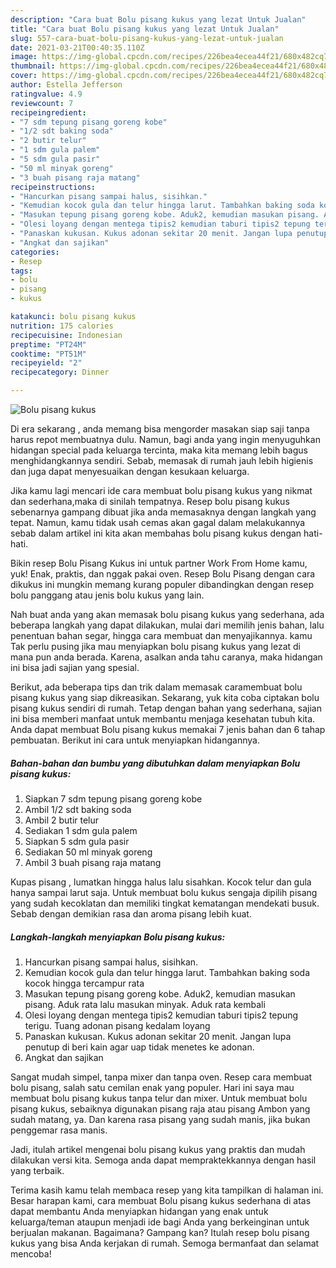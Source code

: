 ```yaml
---
description: "Cara buat Bolu pisang kukus yang lezat Untuk Jualan"
title: "Cara buat Bolu pisang kukus yang lezat Untuk Jualan"
slug: 557-cara-buat-bolu-pisang-kukus-yang-lezat-untuk-jualan
date: 2021-03-21T00:40:35.110Z
image: https://img-global.cpcdn.com/recipes/226bea4ecea44f21/680x482cq70/bolu-pisang-kukus-foto-resep-utama.jpg
thumbnail: https://img-global.cpcdn.com/recipes/226bea4ecea44f21/680x482cq70/bolu-pisang-kukus-foto-resep-utama.jpg
cover: https://img-global.cpcdn.com/recipes/226bea4ecea44f21/680x482cq70/bolu-pisang-kukus-foto-resep-utama.jpg
author: Estella Jefferson
ratingvalue: 4.9
reviewcount: 7
recipeingredient:
- "7 sdm tepung pisang goreng kobe"
- "1/2 sdt baking soda"
- "2 butir telur"
- "1 sdm gula palem"
- "5 sdm gula pasir"
- "50 ml minyak goreng"
- "3 buah pisang raja matang"
recipeinstructions:
- "Hancurkan pisang sampai halus, sisihkan."
- "Kemudian kocok gula dan telur hingga larut. Tambahkan baking soda kocok hingga tercampur rata"
- "Masukan tepung pisang goreng kobe. Aduk2, kemudian masukan pisang. Aduk rata lalu masukan minyak. Aduk rata kembali"
- "Olesi loyang dengan mentega tipis2 kemudian taburi tipis2 tepung terigu. Tuang adonan pisang kedalam loyang"
- "Panaskan kukusan. Kukus adonan sekitar 20 menit. Jangan lupa penutup di beri kain agar uap tidak menetes ke adonan."
- "Angkat dan sajikan"
categories:
- Resep
tags:
- bolu
- pisang
- kukus

katakunci: bolu pisang kukus 
nutrition: 175 calories
recipecuisine: Indonesian
preptime: "PT24M"
cooktime: "PT51M"
recipeyield: "2"
recipecategory: Dinner

---
```



![Bolu pisang kukus](https://img-global.cpcdn.com/recipes/226bea4ecea44f21/680x482cq70/bolu-pisang-kukus-foto-resep-utama.jpg)

Di era  sekarang , anda memang bisa mengorder masakan siap saji tanpa harus repot membuatnya dulu. Namun, bagi anda yang ingin menyuguhkan hidangan special pada keluarga tercinta, maka kita memang lebih bagus menghidangkannya sendiri. Sebab, memasak di rumah jauh lebih higienis dan juga dapat menyesuaikan dengan kesukaan keluarga.

Jika kamu lagi mencari ide cara membuat bolu pisang kukus yang nikmat dan sederhana,maka di sinilah tempatnya. Resep bolu pisang kukus  sebenarnya gampang dibuat jika anda memasaknya dengan langkah yang tepat. Namun, kamu tidak usah cemas akan gagal dalam melakukannya 
sebab dalam artikel ini kita akan membahas bolu pisang kukus dengan hati-hati.  

Bikin resep Bolu Pisang Kukus ini untuk partner Work From Home kamu, yuk! Enak, praktis, dan nggak pakai oven. Resep Bolu Pisang dengan cara dikukus ini mungkin memang kurang populer dibandingkan dengan resep bolu panggang atau jenis bolu kukus yang lain.

Nah buat anda yang akan memasak bolu pisang kukus yang sederhana, ada beberapa langkah yang dapat dilakukan, mulai dari memilih jenis bahan, lalu penentuan bahan segar, hingga cara membuat dan menyajikannya. kamu Tak perlu pusing jika mau menyiapkan bolu pisang kukus yang lezat di mana pun anda berada. Karena, asalkan anda  tahu caranya, maka hidangan ini bisa jadi sajian yang spesial.

Berikut, ada beberapa tips dan trik dalam memasak caramembuat bolu pisang kukus yang siap dikreasikan. Sekarang, yuk kita coba ciptakan bolu pisang kukus sendiri di rumah. Tetap dengan bahan yang sederhana, sajian ini bisa memberi manfaat untuk membantu menjaga kesehatan tubuh kita. Anda dapat membuat Bolu pisang kukus memakai 7 jenis bahan dan 6 tahap pembuatan. Berikut ini cara untuk menyiapkan hidangannya.

<!--inarticleads1-->

##### Bahan-bahan dan bumbu yang dibutuhkan dalam menyiapkan Bolu pisang kukus:

1. Siapkan 7 sdm tepung pisang goreng kobe
1. Ambil 1/2 sdt baking soda
1. Ambil 2 butir telur
1. Sediakan 1 sdm gula palem
1. Siapkan 5 sdm gula pasir
1. Sediakan 50 ml minyak goreng
1. Ambil 3 buah pisang raja matang


Kupas pisang , lumatkan hingga halus lalu sisahkan. Kocok telur dan gula hanya sampai larut saja. Untuk membuat bolu kukus sengaja dipilih pisang yang sudah kecoklatan dan memiliki tingkat kematangan mendekati busuk. Sebab dengan demikian rasa dan aroma pisang lebih kuat. 

<!--inarticleads2-->

##### Langkah-langkah menyiapkan Bolu pisang kukus:

1. Hancurkan pisang sampai halus, sisihkan.
1. Kemudian kocok gula dan telur hingga larut. Tambahkan baking soda kocok hingga tercampur rata
1. Masukan tepung pisang goreng kobe. Aduk2, kemudian masukan pisang. Aduk rata lalu masukan minyak. Aduk rata kembali
1. Olesi loyang dengan mentega tipis2 kemudian taburi tipis2 tepung terigu. Tuang adonan pisang kedalam loyang
1. Panaskan kukusan. Kukus adonan sekitar 20 menit. Jangan lupa penutup di beri kain agar uap tidak menetes ke adonan.
1. Angkat dan sajikan


Sangat mudah simpel, tanpa mixer dan tanpa oven. Resep cara membuat bolu pisang, salah satu cemilan enak yang populer. Hari ini saya mau membuat bolu pisang kukus tanpa telur dan mixer. Untuk membuat bolu pisang kukus, sebaiknya digunakan pisang raja atau pisang Ambon yang sudah matang, ya. Dan karena rasa pisang yang sudah manis, jika bukan penggemar rasa manis. 

Jadi, itulah artikel mengenai  bolu pisang kukus  yang praktis dan mudah dilakukan versi kita. Semoga anda dapat mempraktekkannya dengan hasil yang terbaik. 

Terima kasih kamu telah membaca resep yang kita tampilkan di halaman ini. Besar harapan kami, cara membuat  Bolu pisang kukus sederhana di atas dapat membantu Anda menyiapkan hidangan yang enak untuk keluarga/teman ataupun menjadi ide bagi Anda yang berkeinginan untuk berjualan makanan. Bagaimana? Gampang kan? Itulah resep bolu pisang kukus yang bisa Anda kerjakan di rumah. Semoga bermanfaat dan selamat mencoba!

